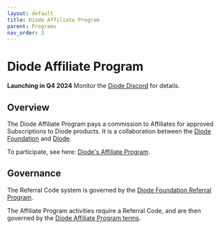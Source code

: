 ```yaml
---
layout: default
title: Diode Affiliate Program
parent: Programs
nav_order: 3
---
```


# Diode Affiliate Program

**Launching in Q4 2024** Monitor the [Diode Discord](https://discord.gg/qdGCAKJdHs) for details.

## Overview

The Diode Affiliate Program pays a commission to Affiliates for approved Subscriptions to Diode products.  It is a collaboration between the [Diode Foundation](https://diode.foundation) and [Diode](https://diode.io).  

To participate, see here: [Diode's Affiliate Program](https://docs.diode.io/docs/affiliate/affiliate-program/).

## Governance

The Referral Code system is governed by the [Diode Foundation Referral Program](https://diode.foundation/docs/programs/ambassador_registration_program.html).

The Affiliate Program activities require a Referral Code, and are then governed by the [Diode Affiliate Program terms](https://diode.io/affiliate).


